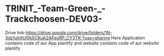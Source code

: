# TRINIT_-Team-Green-_-Trackchoosen-DEV03-
Drive link-https://drive.google.com/drive/folders/1N-3dz1uhXUl0k5CKuA2AFeoRP_CY3TK-?usp=sharing 
Here Application contains code of aur App plantify
and website contains code of aur website plantify  
